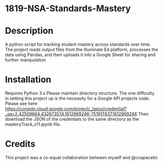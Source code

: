 # 1819-NSA-Standards-Mastery

# Description
A python script for tracking student mastery across standards over time. The project reads output files from the Illuminate Ed platform, processes the data using Pandas, and then uploads it into a Google Sheet for sharing and further manipulation

# Installation
Requires Python 3.x
Please maintain directory structure.
The one difficulty in setting this project up is the necessity for a Google API projects code. Please see here: https://console.cloud.google.com/project/_/apiui/credential?_ga=2.42509664.432673574.1612969246-751917437.1612969246
Then download the JSON of the credentials to the same directory as the masteryTrack_v11.ipynb file.

# Credits
This project was a co-equal collaboration between myself and @coapacetic
